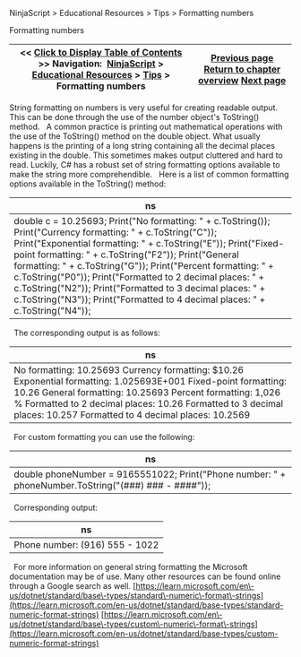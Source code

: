 ﻿
NinjaScript \> Educational Resources \> Tips \> Formatting numbers

Formatting numbers

| \<\< [Click to Display Table of Contents](formatting_numbers.md) \>\> **Navigation:**     [NinjaScript](ninjascript.md) \> [Educational Resources](educational_resources.md) \> [Tips](tips.md) \> Formatting numbers | [Previous page](floating-point_arithmetic.md) [Return to chapter overview](tips.md) [Next page](how_do_i_resolve_ninjascript_p.md) |
| --- | --- |
String formatting on numbers is very useful for creating readable output. This can be done through the use of the number object's ToString() method.
 
A common practice is printing out mathematical operations with the use of the ToString() method on the double object. What usually happens is the printing of a long string containing all the decimal places existing in the double. This sometimes makes output cluttered and hard to read. Luckily, C\# has a robust set of string formatting options available to make the string more comprehendible.
 
Here is a list of common formatting options available in the ToString() method:

| ns |
| --- |
| double c \= 10\.25693; Print("No formatting: " \+ c.ToString()); Print("Currency formatting: " \+ c.ToString("C")); Print("Exponential formatting: " \+ c.ToString("E")); Print("Fixed\-point formatting: " \+ c.ToString("F2")); Print("General formatting: " \+ c.ToString("G")); Print("Percent formatting: " \+ c.ToString("P0")); Print("Formatted to 2 decimal places: " \+ c.ToString("N2")); Print("Formatted to 3 decimal places: " \+ c.ToString("N3")); Print("Formatted to 4 decimal places: " \+ c.ToString("N4")); |
 
The corresponding output is as follows:

| ns |
| --- |
| No formatting: 10\.25693 Currency formatting: $10\.26 Exponential formatting: 1\.025693E\+001 Fixed\-point formatting: 10\.26 General formatting: 10\.25693 Percent formatting: 1,026 % Formatted to 2 decimal places: 10\.26 Formatted to 3 decimal places: 10\.257 Formatted to 4 decimal places: 10\.2569 |
 
For custom formatting you can use the following:

| ns |
| --- |
| double phoneNumber \= 9165551022; Print("Phone number: " \+ phoneNumber.ToString("(\#\#\#) \#\#\# \- \#\#\#\#")); |
 
Corresponding output:

| ns |
| --- |
| Phone number: (916\) 555 \- 1022 |
 
For more information on general string formatting the Microsoft documentation may be of use. Many other resources can be found online through a Google search as well.
[https://learn.microsoft.com/en\-us/dotnet/standard/base\-types/standard\-numeric\-format\-strings](https://learn.microsoft.com/en-us/dotnet/standard/base-types/standard-numeric-format-strings)
[https://learn.microsoft.com/en\-us/dotnet/standard/base\-types/custom\-numeric\-format\-strings](https://learn.microsoft.com/en-us/dotnet/standard/base-types/custom-numeric-format-strings) 
